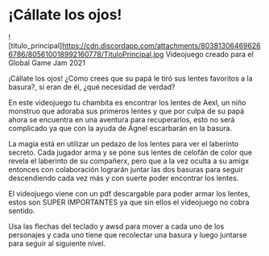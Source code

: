 # ¡Cállate los ojos!
![titulo_principal]https://cdn.discordapp.com/attachments/803813064696266786/805610018992160778/TituloPrincipal.jpg
Videojuego creado para el Global Game Jam 2021

¡Cállate los ojos! ¿Cómo crees que su papá le tiró sus lentes favoritos a la basura?, si eran de él, ¿qué necesidad de verdad? 

En este videojuego tu chambita es encontrar los lentes de Aexl, un niño monstruo que adoraba sus primeros lentes y que por culpa de su papá ahora se encuentra en una aventura para recuperarlos, esto no será complicado ya que con la ayuda de Ágnel escarbarán en la basura. 

La magia está en utilizar un pedazo de los lentes para ver el laberinto secreto. Cada jugador arma y se pone sus lentes de celofán de color que revela el laberinto de su compañerx, pero que a la vez oculta a su amigx entonces con colaboración lograrán juntar las dos basuras para seguir descendiendo cada vez más y con suerte poder encontrar los lentes. 

El videojuego viene con un pdf descargable para poder armar los lentes, estos son SUPER IMPORTANTES ya que sin ellos el videojuego no cobra sentido. 

Usa las flechas del teclado y awsd para mover a cada uno de los personajes y cada uno tiene que recolectar una basura y luego juntarse para seguir al siguiente nivel.
